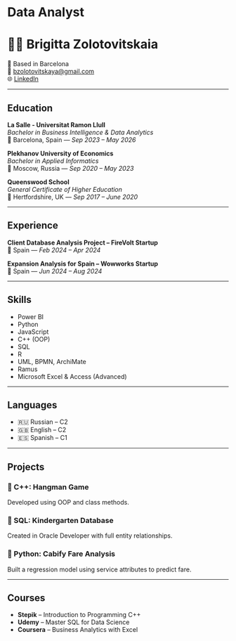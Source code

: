 # Data Analyst
# 👩‍💻 Brigitta Zolotovitskaia

📍 Based in Barcelona  
📧 bzolotovitskaya@gmail.com  
🌐 [LinkedIn](https://www.linkedin.com/in/brigitta-zolotovitskaia-b59729218/)  

---

##  Education

**La Salle - Universitat Ramon Llull**  
*Bachelor in Business Intelligence & Data Analytics*  
📍 Barcelona, Spain — *Sep 2023 – May 2026*

**Plekhanov University of Economics**  
*Bachelor in Applied Informatics*  
📍 Moscow, Russia — *Sep 2020 – May 2023*

**Queenswood School**  
*General Certificate of Higher Education*  
📍 Hertfordshire, UK — *Sep 2017 – June 2020*

---

##  Experience

**Client Database Analysis Project – FireVolt Startup**  
📍 Spain — *Feb 2024 – Apr 2024*

**Expansion Analysis for Spain – Wowworks Startup**  
📍 Spain — *Jun 2024 – Aug 2024*

---

##  Skills

- Power BI  
- Python  
- JavaScript  
- C++ (OOP)  
- SQL  
- R  
- UML, BPMN, ArchiMate  
- Ramus  
- Microsoft Excel & Access (Advanced)

---

##  Languages

- 🇷🇺 Russian – C2  
- 🇬🇧 English – C2  
- 🇪🇸 Spanish – C1  

---

##  Projects

### 🔹 C++: Hangman Game
Developed using OOP and class methods.

### 🔹 SQL: Kindergarten Database
Created in Oracle Developer with full entity relationships.

### 🔹 Python: Cabify Fare Analysis
Built a regression model using service attributes to predict fare.

---

##  Courses

- **Stepik** – Introduction to Programming C++  
- **Udemy** – Master SQL for Data Science  
- **Coursera** – Business Analytics with Excel  

